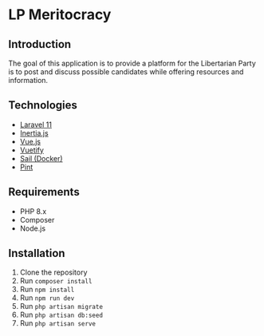 # LP Meritocracy

## Introduction
The goal of this application is to provide a platform for the Libertarian Party is to post and discuss possible candidates while offering resources and information.

## Technologies
- [Laravel 11](https://laravel.com/docs/11.x)
- [Inertia.js](https://inertiajs.com/)
- [Vue.js](https://vuejs.org/)
- [Vuetify](https://vuetifyjs.com/)
- [Sail (Docker)](https://laravel.com/docs/11.x/sail)
- [Pint](https://laravel.com/docs/11.x/pint)

## Requirements
- PHP 8.x
- Composer
- Node.js

## Installation
1. Clone the repository
2. Run `composer install`
3. Run `npm install`
4. Run `npm run dev`
5. Run `php artisan migrate`
6. Run `php artisan db:seed`
7. Run `php artisan serve`

